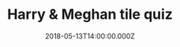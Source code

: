 ---
bylines: "Martin Banks"
capi: ""
date: "2018-05-13T14:00:00.000Z"
description: ""
preview: "https://d2n6ofw4o746cn.cloudfront.net/T3Interactives/2018/0501_royalweddingquiz/dist/PROD/preview.html"
slug: "harry-&-meghan-tile-quiz"
tech: "vue.js"
thumb: ""
title: "Harry & Meghan tile quiz"
---